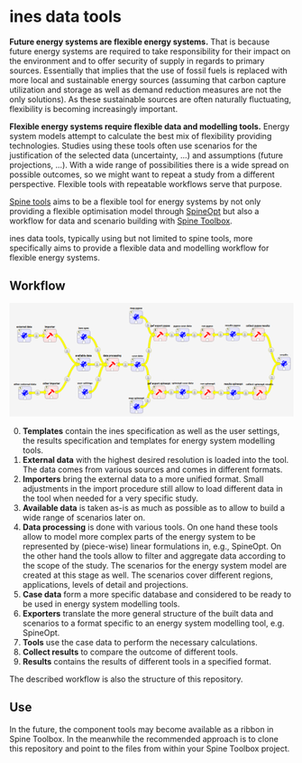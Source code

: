 # ines data tools

**Future energy systems are flexible energy systems.** That is because future energy systems are required to take responsibility for their impact on the environment and to offer security of supply in regards to primary sources. Essentially that implies that the use of fossil fuels is replaced with more local and sustainable energy sources (assuming that carbon capture utilization and storage as well as demand reduction measures are not the only solutions). As these sustainable sources are often naturally fluctuating, flexibility is becoming increasingly important.

**Flexible energy systems require flexible data and modelling tools.** Energy system models attempt to calculate the best mix of flexibility providing technologies. Studies using these tools often use scenarios for the justification of the selected data (uncertainty, ...) and assumptions (future projections, ...). With a wide range of possibilities there is a wide spread on possible outcomes, so we might want to repeat a study from a different perspective. Flexible tools with repeatable workflows serve that purpose.

[Spine tools](https://github.com/spine-tools) aims to be a flexible tool for energy systems by not only providing a flexible optimisation model through [SpineOpt](https://github.com/Spine-tools/SpineOpt.jl) but also a workflow for data and scenario building with [Spine Toolbox](https://github.com/Spine-tools/Spine-Toolbox).

ines data tools, typically using but not limited to spine tools, more specifically aims to provide a flexible data and modelling workflow for flexible energy systems.

## Workflow

![image](docs/src/figs/ines-data-tools-workflow-example.png)

0. **Templates** contain the ines specification as well as the user settings, the results specification and templates for energy system modelling tools.
1. **External data** with the highest desired resolution is loaded into the tool. The data comes from various sources and comes in different formats.
2. **Importers** bring the external data to a more unified format. Small adjustments in the import procedure still allow to load different data in the tool when needed for a very specific study.
3. **Available data** is taken as-is as much as possible as to allow to build a wide range of scenarios later on.
4. **Data processing** is done with various tools. On one hand these tools allow to model more complex parts of the energy system to be represented by (piece-wise) linear formulations in, e.g., SpineOpt. On the other hand the tools allow to filter and aggregate data according to the scope of the study. The scenarios for the energy system model are created at this stage as well. The scenarios cover different regions, applications, levels of detail and projections.
5. **Case data** form a more specific database and considered to be ready to be used in energy system modelling tools.
6. **Exporters** translate the more general structure of the built data and scenarios to a format specific to an energy system modelling tool, e.g. SpineOpt.
7. **Tools** use the case data to perform the necessary calculations.
8. **Collect results** to compare the outcome of different tools.
9. **Results** contains the results of different tools in a specified format.

The described workflow is also the structure of this repository.

## Use

In the future, the component tools may become available as a ribbon in Spine Toolbox. In the meanwhile the recommended approach is to clone this repository and point to the files from within your Spine Toolbox project.

<!-- To Do: Add a more detailed explanation (with example) to the documentation. -->